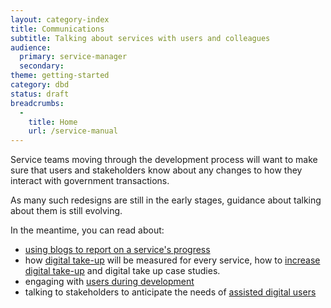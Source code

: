 ```yaml
---
layout: category-index
title: Communications
subtitle: Talking about services with users and colleagues
audience:
  primary: service-manager
  secondary:
theme: getting-started
category: dbd
status: draft
breadcrumbs:
  -
    title: Home
    url: /service-manual
---
```


Service teams moving through the development process will want to make sure that users and stakeholders know about any changes to how they interact with government transactions.

As many such redesigns are still in the early stages, guidance about talking about them is still evolving.

In the meantime, you can read about:

* [using blogs to report on a service's progress](/service-manual/communications/blogs.html)
* how [digital take-up](/service-manual/measurement/digital-takeup.html) will be measured for every service, how to [increase digital take-up](/service-manual/communications/increasing-digital-takeup.html) and digital take up case studies. 
* engaging with [users during development](/service-manual/user-centered-design/user-research)
* talking to stakeholders to anticipate the needs of [assisted digital users](/service-manual/assisted-digital)
